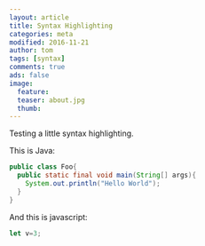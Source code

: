 ```yaml
---
layout: article
title: Syntax Highlighting
categories: meta
modified: 2016-11-21
author: tom
tags: [syntax]
comments: true
ads: false
image:
  feature:
  teaser: about.jpg
  thumb:
---
```


Testing a little syntax highlighting.

This is Java:

```java
public class Foo{
  public static final void main(String[] args){
    System.out.println("Hello World");
  }
}
```

And this is javascript:

```javascript
let v=3;
```


